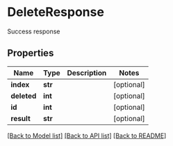 # DeleteResponse

Success response
## Properties
Name | Type | Description | Notes
------------ | ------------- | ------------- | -------------
**index** | **str** |  | [optional] 
**deleted** | **int** |  | [optional] 
**id** | **int** |  | [optional] 
**result** | **str** |  | [optional] 


[[Back to Model list]](../README.md#documentation-for-models) [[Back to API list]](../README.md#documentation-for-api-endpoints) [[Back to README]](../README.md)


